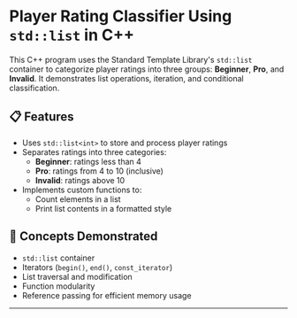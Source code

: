# Player Rating Classifier Using `std::list` in C++

This C++ program uses the Standard Template Library's `std::list` container to categorize player ratings into three groups: **Beginner**, **Pro**, and **Invalid**. It demonstrates list operations, iteration, and conditional classification.

## 📋 Features

- Uses `std::list<int>` to store and process player ratings
- Separates ratings into three categories:
  - **Beginner**: ratings less than 4
  - **Pro**: ratings from 4 to 10 (inclusive)
  - **Invalid**: ratings above 10
- Implements custom functions to:
  - Count elements in a list
  - Print list contents in a formatted style

## 🧠 Concepts Demonstrated

- `std::list` container
- Iterators (`begin()`, `end()`, `const_iterator`)
- List traversal and modification
- Function modularity
- Reference passing for efficient memory usage

---
